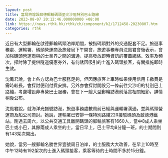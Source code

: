 ```yaml
---
layout: post
title: 當局將增設啟德郵輪碼頭至尖沙咀特別巴士路線
date: 2023-08-07 20:12:46.000000000 +08:00
link: https://news.rthk.hk/rthk/ch/component/k2/1712458-20230807.htm
categories: rthk
---
```


近日有大型郵輪在啟德郵輪碼頭泊岸期間，被指碼頭對外的交通配套不足。旅遊事務處、運輸署、碼頭營運商及旅發局下午開會，旅遊事務專員沈鳳君會後表示，會加強碼頭營運商與的士業界之間的溝通，提高發放即時資訊的覆蓋網絡、效率及頻次，探討除了提供隧道優惠券外，有何誘因吸引的士進入碼頭接客，有關措施即時生效。

沈鳳君說，會上各方認為巴士服務足夠，但因應旅客上車時如果使用信用卡繳費是需時較長，會探討便利付費安排。另外亦會探討開設另一條前往尖沙咀的特別巴士路綫，考慮增設非專營巴士服務，會在下一艘大型郵輪訪港前落實相關細節，詳情稍後公布。

沈鳳君說，就海洋光譜號訪港，旅遊事務處數周前已經與運輸署溝通，並與碼頭營運商及船公司商討。她說，運輸署已安排一條特別路綫22R接駁碼頭及啟德港鐵站。剛過去周六，以公共交通工具離開碼頭的郵輪旅客有1660人，當中8成人乘坐巴士或小巴，其餘兩成人乘坐的士。當日早上，巴士平均8分鐘一班。的士期間則有143架次開出。

她說，當另一艘郵輪名勝世界壹號周日泊岸，的士服務大大改善，在早上10時至中午12時有192架次的士進入碼頭接客，乘客等待的士時間不多於15分鐘。
